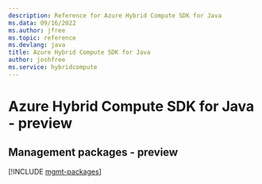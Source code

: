 ```yaml
---
description: Reference for Azure Hybrid Compute SDK for Java
ms.data: 09/16/2022
ms.author: jfree
ms.topic: reference
ms.devlang: java
title: Azure Hybrid Compute SDK for Java
author: joshfree
ms.service: hybridcompute
---
```

# Azure Hybrid Compute SDK for Java - preview

## Management packages - preview
[!INCLUDE [mgmt-packages](hybrid-compute-mgmt-index.md)]